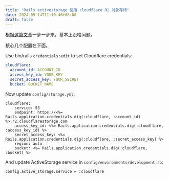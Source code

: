 ```yaml
---
title: "Rails activestorage 使用 cloudflare R2 对象存储"
date: 2024-05-14T11:10:46+08:00
draft: false
---
```


根据[这篇文章](https://kirillplatonov.com/posts/activestorage-cloudflare-r2/)一步一步来，基本上没啥问题。

核心几个配置在下面。

Use bin/rails `credentials:edit` to set Cloudflare credentials:

```yaml
cloudflare:
  account_id: ACCOUNT_ID
  access_key_id: YOUR_KEY
  secret_access_key: YOUR_SECRET
  bucket: BUCKET_NAME
```

Now update `config/storage.yml`:

```
cloudflare:
    service: S3
    endpoint: https://<%= Rails.application.credentials.dig(:cloudflare, :account_id) %>.r2.cloudflarestorage.com
    access_key_id: <%= Rails.application.credentials.dig(:cloudflare, :access_key_id) %>
    secret_access_key: <%= Rails.application.credentials.dig(:cloudflare, :secret_access_key) %>
    region: auto
    bucket: <%= Rails.application.credentials.dig(:cloudflare, :bucket) %>
```

And update ActiveStorage service in `config/environments/development.rb`:

```
config.active_storage.service = :cloudflare
```
